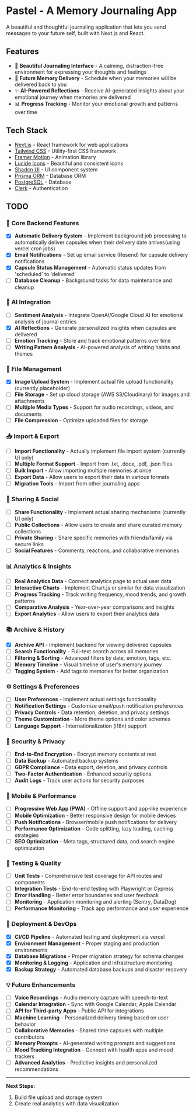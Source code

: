 # Pastel - A Memory Journaling App

A beautiful and thoughtful journaling application that lets you send messages to your future self, built with Next.js and React.

## Features

- 🎨 **Beautiful Journaling Interface** - A calming, distraction-free environment for expressing your thoughts and feelings
- 📅 **Future Memory Delivery** - Schedule when your memories will be delivered back to you
- ✨ **AI-Powered Reflections** - Receive AI-generated insights about your emotional journey when memories are delivered
- 📊 **Progress Tracking** - Monitor your emotional growth and patterns over time

## Tech Stack

- [Next.js](https://nextjs.org) - React framework for web applications
- [Tailwind CSS](https://tailwindcss.com) - Utility-first CSS framework
- [Framer Motion](https://www.framer.com/motion) - Animation library
- [Lucide Icons](https://lucide.dev) - Beautiful and consistent icons
- [Shadcn UI](https://ui.shadcn.com) - UI component system
- [Prisma ORM](https://www.prisma.io) - Database ORM
- [PostgreSQL](https://www.postgresql.org) - Database
- [Clerk](https://clerk.com) - Authentication

## TODO

### 🔧 Core Backend Features
- [x] **Automatic Delivery System** - Implement background job processing to automatically deliver capsules when their delivery date arrives(using vercel cron jobs)
- [x] **Email Notifications** - Set up email service (Resend) for capsule delivery notifications
- [x] **Capsule Status Management** - Automatic status updates from 'scheduled' to 'delivered'
- [ ] **Database Cleanup** - Background tasks for data maintenance and cleanup

### 🤖 AI Integration
- [ ] **Sentiment Analysis** - Integrate OpenAI/Google Cloud AI for emotional analysis of journal entries
- [x] **AI Reflections** - Generate personalized insights when capsules are delivered
- [ ] **Emotion Tracking** - Store and track emotional patterns over time
- [ ] **Writing Pattern Analysis** - AI-powered analysis of writing habits and themes

### 📁 File Management
- [x] **Image Upload System** - Implement actual file upload functionality (currently placeholder)
- [ ] **File Storage** - Set up cloud storage (AWS S3/Cloudinary) for images and attachments
- [ ] **Multiple Media Types** - Support for audio recordings, videos, and documents
- [ ] **File Compression** - Optimize uploaded files for storage

### 📥 Import & Export
- [ ] **Import Functionality** - Actually implement file import system (currently UI only)
- [ ] **Multiple Format Support** - Import from .txt, .docx, .pdf, .json files
- [ ] **Bulk Import** - Allow importing multiple memories at once
- [ ] **Export Data** - Allow users to export their data in various formats
- [ ] **Migration Tools** - Import from other journaling apps

### 🤝 Sharing & Social
- [ ] **Share Functionality** - Implement actual sharing mechanisms (currently UI only)
- [ ] **Public Collections** - Allow users to create and share curated memory collections
- [ ] **Private Sharing** - Share specific memories with friends/family via secure links
- [ ] **Social Features** - Comments, reactions, and collaborative memories

### 📊 Analytics & Insights
- [ ] **Real Analytics Data** - Connect analytics page to actual user data
- [ ] **Interactive Charts** - Implement Chart.js or similar for data visualization
- [ ] **Progress Tracking** - Track writing frequency, mood trends, and growth patterns
- [ ] **Comparative Analysis** - Year-over-year comparisons and insights
- [ ] **Export Analytics** - Allow users to export their analytics data

### 📚 Archive & History
- [x] **Archive API** - Implement backend for viewing delivered capsules
- [ ] **Search Functionality** - Full-text search across all memories
- [ ] **Filtering & Sorting** - Advanced filters by date, emotion, tags, etc.
- [ ] **Memory Timeline** - Visual timeline of user's memory journey
- [ ] **Tagging System** - Add tags to memories for better organization

### ⚙️ Settings & Preferences
- [ ] **User Preferences** - Implement actual settings functionality
- [ ] **Notification Settings** - Customize email/push notification preferences
- [ ] **Privacy Controls** - Data retention, deletion, and privacy settings
- [ ] **Theme Customization** - More theme options and color schemes
- [ ] **Language Support** - Internationalization (i18n) support

### 🔐 Security & Privacy
- [ ] **End-to-End Encryption** - Encrypt memory contents at rest
- [ ] **Data Backup** - Automated backup systems
- [ ] **GDPR Compliance** - Data export, deletion, and privacy controls
- [ ] **Two-Factor Authentication** - Enhanced security options
- [ ] **Audit Logs** - Track user actions for security purposes

### 📱 Mobile & Performance
- [ ] **Progressive Web App (PWA)** - Offline support and app-like experience
- [ ] **Mobile Optimization** - Better responsive design for mobile devices
- [ ] **Push Notifications** - Browser/mobile push notifications for delivery
- [ ] **Performance Optimization** - Code splitting, lazy loading, caching strategies
- [ ] **SEO Optimization** - Meta tags, structured data, and search engine optimization

### 🧪 Testing & Quality
- [ ] **Unit Tests** - Comprehensive test coverage for API routes and components
- [ ] **Integration Tests** - End-to-end testing with Playwright or Cypress
- [ ] **Error Handling** - Better error boundaries and user feedback
- [ ] **Monitoring** - Application monitoring and alerting (Sentry, DataDog)
- [ ] **Performance Monitoring** - Track app performance and user experience

### 🚀 Deployment & DevOps
- [x] **CI/CD Pipeline** - Automated testing and deployment via vercel
- [x] **Environment Management** - Proper staging and production environments
- [x] **Database Migrations** - Proper migration strategy for schema changes
- [x] **Monitoring & Logging** - Application and infrastructure monitoring
- [x] **Backup Strategy** - Automated database backups and disaster recovery

### 💡 Future Enhancements
- [ ] **Voice Recordings** - Audio memory capture with speech-to-text
- [ ] **Calendar Integration** - Sync with Google Calendar, Apple Calendar
- [ ] **API for Third-party Apps** - Public API for integrations
- [ ] **Machine Learning** - Personalized delivery timing based on user behavior
- [ ] **Collaborative Memories** - Shared time capsules with multiple contributors
- [ ] **Memory Prompts** - AI-generated writing prompts and suggestions
- [ ] **Mood Tracking Integration** - Connect with health apps and mood trackers
- [ ] **Advanced Analytics** - Predictive insights and personalized recommendations

---


**Next Steps:**
1. Build file upload and storage system
2. Create real analytics with data visualization
